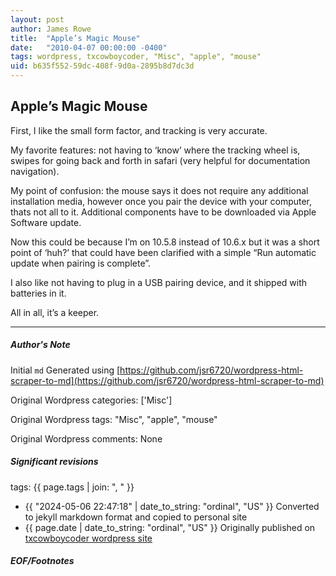 ```yaml
---
layout: post
author: James Rowe
title:  "Apple’s Magic Mouse"
date:   "2010-04-07 00:00:00 -0400"
tags: wordpress, txcowboycoder, "Misc", "apple", "mouse"
uid: b635f552-59dc-408f-9d0a-2895b8d7dc3d
---
```



## Apple’s Magic Mouse


First, I like the small form factor, and tracking is very accurate.


My favorite features: not having to ‘know’ where the tracking wheel is, swipes for going back and forth in safari (very helpful for documentation navigation).


My point of confusion: the mouse says it does not require any additional installation media, however once you pair the device with your computer, thats not all to it. Additional components have to be downloaded via Apple Software update.


Now this could be because I’m on 10.5.8 instead of 10.6.x but it was a short point of ‘huh?’ that could have been clarified with a simple “Run automatic update when pairing is complete”.


I also like not having to plug in a USB pairing device, and it shipped with batteries in it.


All in all, it’s a keeper.




---

##### Author's Note

Initial `md` Generated using [https://github.com/jsr6720/wordpress-html-scraper-to-md](https://github.com/jsr6720/wordpress-html-scraper-to-md)

Original Wordpress categories: ['Misc']

Original Wordpress tags: "Misc", "apple", "mouse"

Original Wordpress comments: None

##### Significant revisions

tags: {{ page.tags | join: ", " }} <!-- todo move this somewhere -->

- {{ "2024-05-06 22:47:18" | date_to_string: "ordinal", "US" }} Converted to jekyll markdown format and copied to personal site
- {{ page.date | date_to_string: "ordinal", "US" }} Originally published on [txcowboycoder wordpress site](https://txcowboycoder.wordpress.com/2010/04/07/apples-magic-mouse/)

##### EOF/Footnotes

